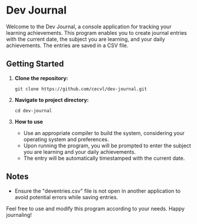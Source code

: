# Dev Journal

Welcome to the Dev Journal, a console application for tracking your learning achievements. This program enables you to create journal entries with the current date, the subject you are learning, and your daily achievements. The entries are saved in a CSV file.

## Getting Started

1. **Clone the repository:**

   ```
   git clone https://github.com/cecvl/dev-journal.git
   ```

2. **Navigate to project directory:**

   ```
   cd dev-journal
   ```

3. **How to use**
   - Use an appropriate compiler to build the system, considering your operating system and preferences.
   - Upon running the program, you will be prompted to enter the subject you are learning and your daily achievements.
   - The entry will be automatically timestamped with the current date.

## Notes

- Ensure the "deventries.csv" file is not open in another application to avoid potential errors while saving entries.

Feel free to use and modify this program according to your needs. Happy journaling!
